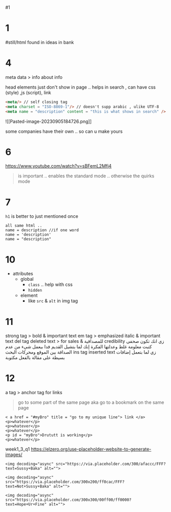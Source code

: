 #1

# 1
#still/html found in ideas in bank 
# 4 
meta data > info about info

head elements just don't  show in page .. helps in search , can have css (style) ,js  (script), link
```html
<meta/> // self closing tag
<meta charset = "ISO-8869-1"/> // doesn't supp arabic , ulike UTF-8 
<meta name = "description" content = "this is what shows in search" />
```
![[Pasted-image-20230905184726.png]]

some companies have their own .. so can u make yours

# 6
https://www.youtube.com/watch?v=sBFemL2Mfj4

><!doctype html> is important .. enables the standard mode .. otherwise the quirks mode


# 7
`h1` is better to just mentioned once

```
all same html .. 
name = description //if one word
name = 'description'
name = "description"
```

# 10
-  attributes
	- global
		- `class` .. help with css
		- `hidden` 
	- element
		- like `src` & `alt` in img tag


# 11
strong tag > bold & important text
em tag > emphasized italic & important text
del tag deleted text > for sales & للمصداقية credibility
	زي انك تكون صحفى كتبت معلومة غلط وعدلتها
	الفكرة إنك لما بتشيل القديم فدا بيعمل شيء من عدم الصداقة بين الموقع ومحركات البحث
ins tag inserted text 
	زي لما بتعمل إضافات بسيطة على مقالة بالفعل مكتوبة

# 12
a tag > anchor tag for links

>go to some part of the same page
> aka go to a bookmark on the same page
```
< a href = "#myBro" title = "go to my unique line"> link </a>
<p>whatever</p>
<p>whatever</p>
<p>whatever</p>
<p id = "myBro">Drututt is working</p>
<p>whatever</p>
```


week1_3_q1
https://elzero.org/use-placeholder-website-to-generate-images/
```
<img decoding="async" src="https://via.placeholder.com/300/afaccc/FFF?text=Sussy+Baka" alt="">

<img decoding="async" src="https://via.placeholder.com/300x200/ff0cac/FFF?text=Not+Sussy+Baka" alt="">

<img decoding="async" src="https://via.placeholder.com/300x300/00ff00/ff0000?text=Hope+Ur+Fine" alt="">
```
